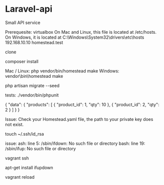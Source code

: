 # Laravel-api
Small API service


Prerequesite: virtualbox
 On Mac and Linux, this file is located at /etc/hosts. On Windows, it is located at  C:\Windows\System32\drivers\etc\hosts
 192.168.10.10 homestead.test


clone

composer install


Mac / Linux:
php vendor/bin/homestead make
Windows:
vendor\\bin\\homestead make


php artisan migrate --seed

tests:
./vendor/bin/phpunit





{
	"data": {
		"products": [
			{
				"product_id": 1,
				"qty": 10
			},
			{
				"product_id": 2,
				"qty": 2
			}
		]
	}
}



Issue:
Check your Homestead.yaml file, the path to your private key does not exist.

touch ~/.ssh/id_rsa

issue:
ash: line 5: /sbin/ifdown: No such file or directory
bash: line 19: /sbin/ifup: No such file or directory

vagrant ssh

apt-get install ifupdown

vagrant reload

